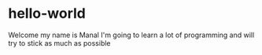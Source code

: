 # hello-world
Welcome
my name is Manal
I'm going to learn a lot of programming and will try to stick as much as possible
